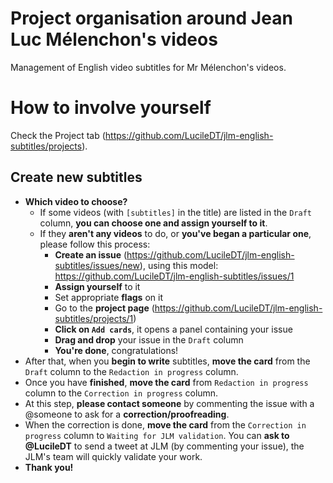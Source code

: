 # Project organisation around Jean Luc Mélenchon's videos
Management of English video subtitles for Mr Mélenchon's videos.

# How to involve yourself
Check the Project tab (https://github.com/LucileDT/jlm-english-subtitles/projects).
## Create new subtitles
- **Which video to choose?**
  - If some videos (with ```[subtitles]``` in the title) are listed in the ```Draft``` column, **you can choose one and assign yourself to it**.
  - If they **aren't any videos** to do, or **you've began a particular one**, please follow this process:
    - **Create an issue** (https://github.com/LucileDT/jlm-english-subtitles/issues/new), using this model: https://github.com/LucileDT/jlm-english-subtitles/issues/1
    - **Assign yourself** to it
    - Set appropriate **flags** on it
    - Go to the **project page** (https://github.com/LucileDT/jlm-english-subtitles/projects/1)
    - **Click on ```Add cards```**, it opens a panel containing your issue
    - **Drag and drop** your issue in the ```Draft``` column
    - **You're done**, congratulations!
- After that, when you **begin to write** subtitles, **move the card** from the ```Draft``` column to the ```Redaction in progress``` column.
- Once you have **finished**, **move the card** from ```Redaction in progress``` column to the ```Correction in progress``` column.
- At this step, **please contact someone** by commenting the issue with a @someone to ask for a **correction/proofreading**.
- When the correction is done, **move the card** from the ```Correction in progress``` column to ```Waiting for JLM validation```. You can **ask to @LucileDT** to send a tweet at JLM (by commenting your issue), the JLM's team will quickly validate your work. 
- **Thank you!**
